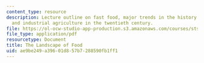 ```yaml
---
content_type: resource
description: Lecture outline on fast food, major trends in the history of agriculture,
  and industrial agriculture in the twentieth century.
file: https://ol-ocw-studio-app-production.s3.amazonaws.com/courses/sts-036-technology-and-nature-in-american-history-spring-2008/ae9be249a39601d857b7288590fb1ff1_wk13_outline.pdf
file_type: application/pdf
resourcetype: Document
title: The Landscape of Food
uid: ae9be249-a396-01d8-57b7-288590fb1ff1
---
```

